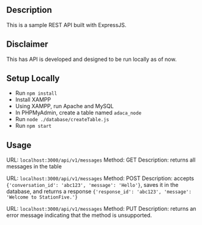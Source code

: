 ## Description

This is a sample REST API built with ExpressJS.

## Disclaimer

This has API is developed and designed to be run locally as of now.

## Setup Locally

- Run `npm install`
- Install XAMPP
- Using XAMPP, run Apache and MySQL
- In PHPMyAdmin, create a table named `adaca_node`
- Run `node ./database/createTable.js`
- Run `npm start`

## Usage

URL: `localhost:3000/api/v1/messages`
Method: GET
Description: returns all messages in the table

URL: `localhost:3000/api/v1/messages`
Method: POST
Description: accepts `{'conversation_id': 'abc123', 'message': 'Hello'}`, saves it in the database, and returns a response `{'response_id': 'abc123', 'message': 'Welcome to StationFive.'}`

URL: `localhost:3000/api/v1/messages`
Method: PUT
Description: returns an error message indicating that the method is unsupported.
